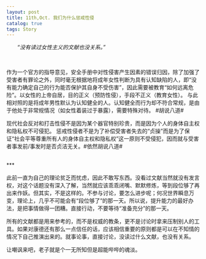 ```yaml
---
layout: post
title: 11th,Oct. 我们为什么惩戒性侵
catalog: true  
tags: Story
---
```


&emsp;&emsp;*“没有读过女性主义的文献也没关系。”*

<br/>

作为一个官方的指导意见，安全手册中对性侵害产生因素的错误归因，除了加强了受害者有罪论之外，同时毫无根据地将成年女性判断为具有认知缺陷的人，即“没有能力确定自己的行为能否保护其自身不受伤害”，因此需要被教育“如何远离危险”。以女性的上帝自居，目的正义（预防性侵），手段不正义（教育女性）。
与此相对照的是将成年男性默认为认知健全的人。认知健全而行为却不符合常规，是由于他处于非常规情况（如女性着装过于暴露），需要特殊对待。
#胡说八道#

现代社会反对和打击性侵不是因为某个器官特别珍贵，而是因为个人的身体自主权和隐私权不可侵犯。
惩戒性侵者不是为了补偿受害者失去的“贞操”而是为了保证“社会平等尊重所有人的身体自主权和隐私权”这一原则不受侵犯，因而就与受害者事发前/事发时是否贞洁无关。#依然胡说八道#

<br/>
***

此前一直为自己的理论贫乏而忧虑，因此不敢写东西。没看过文献当然就没有发言权，对这个话题没有深入了解，当然就应该乖乖闭嘴、默默修炼，等到段位够了再出来作妖。但其实，不是这样的。不参与讨论，要怎么进步呢；何况世界瞬息万变，理论上，几乎不可能会有“段位够了”的那一天。所以说，提升能力的最好办法，是把事情做得一团糟。直接行动，不要等待“准备充分”的那一天。

所有的文献都是用来参考的，而不是权威的教条，更不是讨论时拿来压制别人的工具。如果对康德还有那么一点信任的话，应该相信重要的原则都是可以在不知情的情况下自己推演出来的。就事论事，直接讨论，没读过什么文献，也没有关系。

让嘲讽来吧，老子就是个一无所知但是超能哔哔的魂淡。

